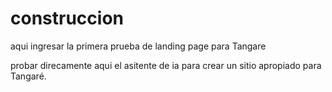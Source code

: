 # construccion
aqui ingresar la primera prueba de landing page para Tangare

probar direcamente aqui el asitente de ia para crear un sitio apropiado para Tangaré.
